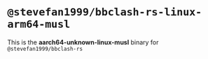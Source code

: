 # `@stevefan1999/bbclash-rs-linux-arm64-musl`

This is the **aarch64-unknown-linux-musl** binary for `@stevefan1999/bbclash-rs`
